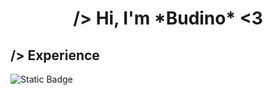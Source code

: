 <h1 align="center"> /> Hi, I'm *Budino* <3 </h1>

## /> Experience

![Static Badge](https://img.shields.io/badge/Godot-v4.2.1-478CBF?style=for-the-badge&logo=Godot%20Engine&logoColor=%23FFFFFF&labelColor=478CBF&color=ffffff)







<!-- 
**BudinoSurelySweet/BudinoSurelySweet** is a ✨ _special_ ✨ repository because its `README.md` (this file) appears on your GitHub profile.

Here are some ideas to get you started:

- 🔭 I’m currently working on ...
- 🌱 I’m currently learning ...
- 👯 I’m looking to collaborate on ...
- 🤔 I’m looking for help with ...
- 💬 Ask me about ...
- 📫 How to reach me: ...
- 😄 Pronouns: ...
- ⚡ Fun fact: ...
-->
